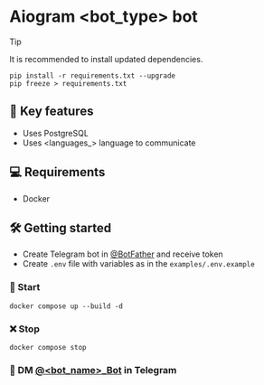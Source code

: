 # Aiogram <bot_type> bot

> [!TIP]
> It is recommended to install updated dependencies.
>
> ```shell
> pip install -r requirements.txt --upgrade
> pip freeze > requirements.txt
> ```

## :book: Key features

- Uses PostgreSQL
- Uses <languages_> language to communicate

## :computer: Requirements

- Docker

## :hammer_and_wrench: Getting started

- Create Telegram bot in [@BotFather](https://t.me/BotFather) and receive token
- Create `.env` file with variables as in the `examples/.env.example`

### :rocket: Start

```shell
docker compose up --build -d
```

### :x: Stop

```shell
docker compose stop
```

### :email: DM [@<bot_name>_Bot](https://t.me/<bot_name>_Bot) in Telegram
